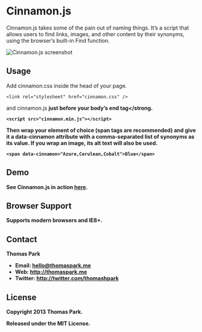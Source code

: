 # Cinnamon.js

Cinnamon.js takes some of the pain out of naming things.
It’s a script that allows users to find links, images, and other content
by their synonyms, using the browser’s built-in Find function.

![Cinnamon.js screenshot](screenshot.png)

## Usage

Add cinnamon.css inside the head of your page.

    <link rel="stylesheet" href="cinnamon.css" />

and cinnamon.js <strong>just before your body’s end tag</strong.

	<script src="cinnamon.min.js"></script>

Then wrap your element of choice (span tags are recommended)
and give it a data-cinnamon attribute
with a comma-separated list of synonyms as its value.
If you wrap an image, its alt text will also be used.

	<span data-cinnamon="Azure,Cerulean,Cobalt">Blue</span>

## Demo

See Cinnamon.js in action [here](http://thomaspark.me/2013/02/cinnamon-js-find-in-page-text-using-synonyms/).

## Browser Support

Supports modern browsers and IE8+.

## Contact

Thomas Park

* Email: <hello@thomaspark.me>
* Web: <http://thomaspark.me>
* Twitter: <http://twitter.com/thomashpark>


## License

Copyright 2013 Thomas Park.

Released under the MIT License.